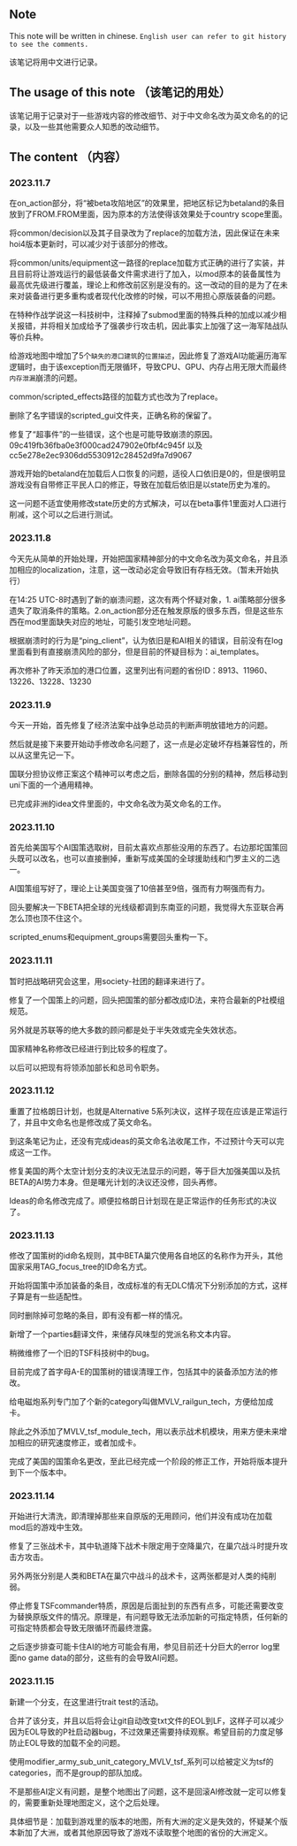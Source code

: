 ## Note

This note will be written in chinese. `English user can refer to git history to see the comments.`

该笔记将用中文进行记录。

## The usage of this note （该笔记的用处）

该笔记用于记录对于一些游戏内容的修改细节、对于中文命名改为英文命名的的记录，以及一些其他需要众人知悉的改动细节。

## The content （内容）

### 2023.11.7

在on_action部分，将“被beta攻陷地区”的效果里，把地区标记为betaland的条目放到了FROM.FROM里面，因为原本的方法使得该效果处于country scope里面。

将common/decision以及其子目录改为了replace的加载方法，因此保证在未来hoi4版本更新时，可以减少对于该部分的修改。

将common/units/equipment这一路径的replace加载方式正确的进行了实装，并且目前将让游戏运行的最低装备文件需求进行了加入，以mod原本的装备属性为最高优先级进行覆盖，理论上和修改前区别是没有的。这一改动的目的是为了在未来对装备进行更多重构或者现代化改修的时候，可以不用担心原版装备的问题。

在特种作战学说这一科技树中，注释掉了submod里面的特殊兵种的加成以减少相关报错，并将相关加成给予了强袭步行攻击机，因此事实上加强了这一海军陆战队等价兵种。

给游戏地图中增加了5个`缺失的港口建筑`的`位置描述`，因此修复了游戏AI功能遍历海军逻辑时，由于该exception而无限循环，导致CPU、GPU、内存占用无限大而最终`内存泄漏`崩溃的问题。

common/scripted_effects路径的加载方式也改为了replace。

删除了名字错误的scripted_gui文件夹，正确名称的保留了。

修复了“超事件”的一些错误，这个也是可能导致崩溃的原因。09c419fb36fba0e3f000cad247902e0fbf4c945f 以及 cc5e278e2ec9306dd5530912c28452d9fa7d9067

游戏开始的betaland在加载后人口恢复的问题，适役人口依旧是0的，但是很明显游戏没有自带修正平民人口的修正，导致在加载后依旧是以state历史为准的。

这一问题不适宜使用修改state历史的方式解决，可以在beta事件1里面对人口进行削减，这个可以之后进行测试。

### 2023.11.8

今天先从简单的开始处理，开始把国家精神部分的中文命名改为英文命名，并且添加相应的localization，注意，这一改动必定会导致旧有存档无效。（暂未开始执行）

在14:25 UTC-8时遇到了新的崩溃问题，这次有两个怀疑对象，1. ai策略部分很多遗失了取消条件的策略。2.on_action部分还在触发原版的很多东西，但是这些东西在mod里面缺失对应的地址，可能引发空地址问题。

根据崩溃时的行为是“ping_client”，认为依旧是和AI相关的错误，目前没有在log里面看到有直接崩溃风险的部分，但是目前的怀疑目标为：ai_templates。

再次修补了昨天添加的港口位置，这里列出有问题的省份ID：8913、11960、13226、13228、13230

### 2023.11.9

今天一开始，首先修复了经济法案中战争总动员的判断声明放错地方的问题。

然后就是接下来要开始动手修改命名问题了，这一点是必定破坏存档兼容性的，所以从这里先记一下。

国联分担协议修正案这个精神可以考虑之后，删除各国的分别的精神，然后移动到uni下面的一个通用精神。

已完成非洲的idea文件里面的，中文命名改为英文命名的工作。

### 2023.11.10

首先给美国写个AI国策选取树，目前太喜欢点那些没用的东西了。右边那坨国策回头既可以改名，也可以直接删掉，重新写成美国的全球援助线和门罗主义的二选一。

AI国策组写好了，理论上让美国变强了10倍甚至9倍，强而有力啊强而有力。

回头要解决一下BETA把全球的光线级都调到东南亚的问题，我觉得大东亚联合再怎么顶也顶不住这个。

scripted_enums和equipment_groups需要回头重构一下。

### 2023.11.11

暂时把战略研究会这里，用society-社团的翻译来进行了。

修复了一个国策上的问题，回头把国策的部分都改成ID法，来符合最新的P社模组规范。

另外就是苏联等的绝大多数的顾问都是处于半失效或完全失效状态。

国家精神名称修改已经进行到比较多的程度了。

以后可以把现有将领添加部长和总司令职务。

### 2023.11.12

重置了拉格朗日计划，也就是Alternative 5系列决议，这样子现在应该是正常运行了，并且中文命名也是修改成了英文命名。

到这条笔记为止，还没有完成ideas的英文命名法收尾工作，不过预计今天可以完成这一工作。

修复美国的两个太空计划分支的决议无法显示的问题，等于巨大加强美国以及抗BETA的AI势力本身。但是曙光计划的决议还没修，回头再修。

Ideas的命名修改完成了。顺便拉格朗日计划现在是正常运作的任务形式的决议了。

### 2023.11.13

修改了国策树的id命名规则，其中BETA巢穴使用各自地区的名称作为开头，其他国家采用TAG_focus_tree的ID命名方式。

开始将国策中添加装备的条目，改成标准的有无DLC情况下分别添加的方式，这样子算是有一些适配性。

同时删除掉可忽略的条目，即有没有都一样的情况。

新增了一个parties翻译文件，来储存风味型的党派名称文本内容。

稍微维修了一个旧的TSF科技树中的bug。

目前完成了首字母A-E的国策树的错误清理工作，包括其中的装备添加方法的修改。

给电磁炮系列专门加了个新的category叫做MVLV_railgun_tech，方便给加成卡。

除此之外添加了MVLV_tsf_module_tech，用以表示战术机模块，用来方便未来增加相应的研究速度修正，或者加成卡。

完成了美国的国策命名更改，至此已经完成一个阶段的修正工作，开始将版本提升到下一个版本中。

### 2023.11.14

开始进行大清洗，即清理掉那些来自原版的无用顾问，他们并没有成功在加载mod后的游戏中生效。

修复了三张战术卡，其中轨道降下战术卡限定用于空降巢穴，在巢穴战斗时提升攻击方攻击。

另外两张分别是人类和BETA在巢穴中战斗的战术卡，这两张都是对人类的纯削弱。

停止修复TSFcommander特质，原因是后面扯到的东西有点多，可能还需要改变为替换原版文件的情况。原理是，有问题导致无法添加新的可指定特质，任何新的可指定特质都会导致无限循环而最终泄露。

之后逐步排查可能卡住AI的地方可能会有用，参见目前还十分巨大的error log里面no game data的部分，这些有的会导致AI问题。

### 2023.11.15

新建一个分支，在这里进行trait test的活动。

合并了该分支，并且以后将会让git自动改变txt文件的EOL到LF，这样子可以减少因为EOL导致的P社启动器bug，不过效果还需要持续观察。希望目前的力度足够防止EOL导致的加载不全的问题。

使用modifier_army_sub_unit_category_MVLV_tsf_系列可以给被定义为tsf的categories，而不是group的部队加成。

不是那些AI定义有问题，是整个地图出了问题，这不是回滚AI修改就一定可以修复的，需要重新处理地图定义，这个之后处理。

具体细节是：加载到游戏里的版本的地图，所有大洲的定义是失效的，怀疑某个版本新加了大洲，或者其他原因导致了游戏不读取整个地图的省份的大洲定义。